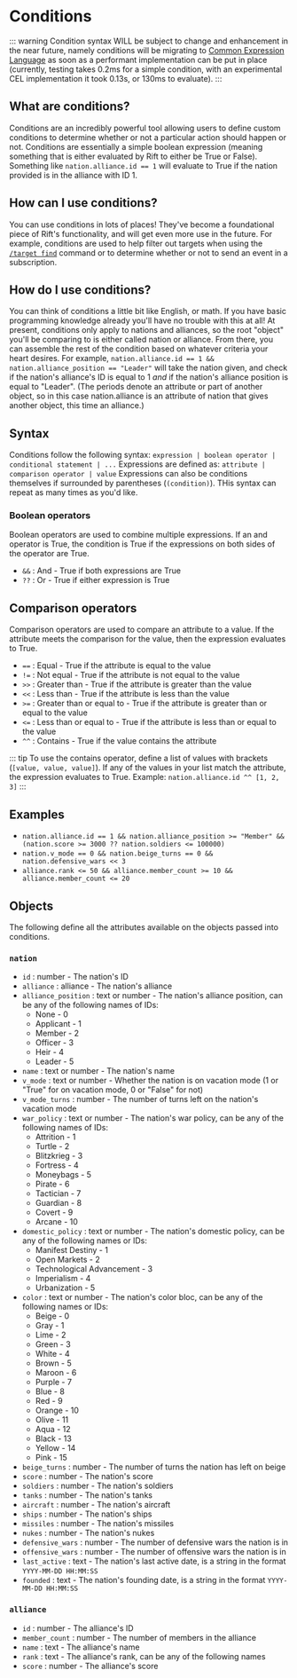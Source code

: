 # Conditions

::: warning
Condition syntax WILL be subject to change and enhancement in the near future,
namely conditions will be migrating to [Common Expression Language](https://github.com/google/cel-spec)
as soon as a performant implementation can be put in place (currently, testing
takes 0.2ms for a simple condition, with an experimental CEL implementation
it took 0.13s, or 130ms to evaluate).
:::

## What are conditions?

Conditions are an incredibly powerful tool allowing users to define
custom conditions to determine whether or not a particular action should
happen or not.
Conditions are essentially a simple boolean expression (meaning something
that is either evaluated by Rift to either be True or False).
Something like `nation.alliance.id == 1` will evaluate to True if the
nation provided is in the alliance with ID 1.

## How can I use conditions?

You can use conditions in lots of places! They've become a foundational
piece of Rift's functionality, and will get even more use in the future.
For example, conditions are used to help filter out targets when using the
[`/target find`](/reference/target-find.md) command or to determine whether
or not to send an event in a subscription.

## How do I use conditions?

You can think of conditions a little bit like English, or math. If you have
basic programming knowledge already you'll have no trouble with this at all!
At present, conditions only apply to nations and alliances, so the root "object"
you'll be comparing to is either called nation or alliance.
From there, you can assemble the rest of the condition based on whatever
criteria your heart desires.
For example, `nation.alliance.id == 1 && nation.alliance_position == "Leader"`
will take the nation given, and check if the nation's alliance's ID is equal to 1
_and_ if the nation's alliance position is equal to "Leader". (The periods denote
an attribute or part of another object, so in this case nation.alliance is an attribute
of nation that gives another object, this time an alliance.)

## Syntax

Conditions follow the following syntax:
`expression | boolean operator | conditional statement | ...`
Expressions are defined as:
`attribute | comparison operator | value`
Expressions can also be conditions themselves if surrounded by parentheses (`(condition)`).
THis syntax can repeat as many times as you'd like.

### Boolean operators

Boolean operators are used to combine multiple expressions. If an and operator
is True, the condition is True if the expressions on both sides of the operator
are True.

- `&&` : And - True if both expressions are True
- `??` : Or - True if either expression is True

## Comparison operators

Comparison operators are used to compare an attribute to a value.
If the attribute meets the comparison for the value, then the expression
evaluates to True.

- `==` : Equal - True if the attribute is equal to the value
- `!=` : Not equal - True if the attribute is not equal to the value
- `>>` : Greater than - True if the attribute is greater than the value
- `<<` : Less than - True if the attribute is less than the value
- `>=` : Greater than or equal to - True if the attribute is greater than or
  equal to the value
- `<=` : Less than or equal to - True if the attribute is less than or
  equal to the value
- `^^` : Contains - True if the value contains the attribute

::: tip
To use the contains operator, define a list of values with brackets
(`[value, value, value]`). If any of the values in your list match
the attribute, the expression evaluates to True.
Example: `nation.alliance.id ^^ [1, 2, 3]`
:::

## Examples

- `nation.alliance.id == 1 && nation.alliance_position >= "Member" && (nation.score >= 3000 ?? nation.soldiers <= 100000)`
- `nation.v_mode == 0 && nation.beige_turns == 0 && nation.defensive_wars << 3`
- `alliance.rank <= 50 && alliance.member_count >= 10 && alliance.member_count <= 20`

## Objects

The following define all the attributes available on the objects passed into conditions.

### `nation`

- `id` : number - The nation's ID
- `alliance` : alliance - The nation's alliance
- `alliance_position` : text or number - The nation's alliance position, can be
  any of the following names of IDs:
  - None - 0
  - Applicant - 1
  - Member - 2
  - Officer - 3
  - Heir - 4
  - Leader - 5
- `name` : text or number - The nation's name
- `v_mode` : text or number - Whether the nation is on vacation mode (1 or "True"
  for on vacation mode, 0 or "False" for not)
- `v_mode_turns` : number - The number of turns left on the nation's vacation mode
- `war_policy` : text or number - The nation's war policy, can be any of the
  following names of IDs:
  - Attrition - 1
  - Turtle - 2
  - Blitzkrieg - 3
  - Fortress - 4
  - Moneybags - 5
  - Pirate - 6
  - Tactician - 7
  - Guardian - 8
  - Covert - 9
  - Arcane - 10
- `domestic_policy` : text or number - The nation's domestic policy, can be any
  of the following names or IDs:
  - Manifest Destiny - 1
  - Open Markets - 2
  - Technological Advancement - 3
  - Imperialism - 4
  - Urbanization - 5
- `color` : text or number - The nation's color bloc, can be any of the
  following names or IDs:
  - Beige - 0
  - Gray - 1
  - Lime - 2
  - Green - 3
  - White - 4
  - Brown - 5
  - Maroon - 6
  - Purple - 7
  - Blue - 8
  - Red - 9
  - Orange - 10
  - Olive - 11
  - Aqua - 12
  - Black - 13
  - Yellow - 14
  - Pink - 15
- `beige_turns` : number - The number of turns the nation has left on beige
- `score` : number - The nation's score
- `soldiers` : number - The nation's soldiers
- `tanks` : number - The nation's tanks
- `aircraft` : number - The nation's aircraft
- `ships` : number - The nation's ships
- `missiles` : number - The nation's missiles
- `nukes` : number - The nation's nukes
- `defensive_wars` : number - The number of defensive wars the nation is in
- `offensive_wars` : number - The number of offensive wars the nation is in
- `last_active` : text - The nation's last active date, is a string in the format
  `YYYY-MM-DD HH:MM:SS`
- `founded` : text - The nation's founding date, is a string in the format
  `YYYY-MM-DD HH:MM:SS`

### `alliance`

- `id` : number - The alliance's ID
- `member_count` : number - The number of members in the alliance
- `name` : text - The alliance's name
- `rank` : text - The alliance's rank, can be any of the following names
- `score` : number - The alliance's score
